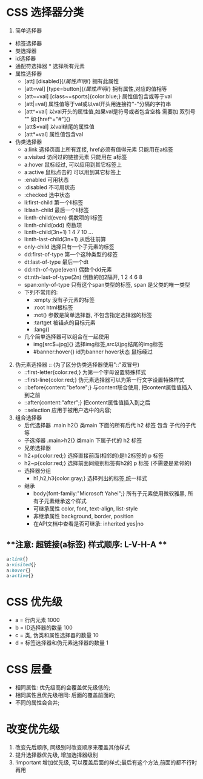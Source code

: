 # CSS  选择器分类
1. 简单选择器
  * 标签选择器
  * 类选择器
  * id选择器
  * 通配符选择器   * 选择所有元素
  * 属性选择器  
    * [att]   [disabled]{/*属性声明*/}  拥有此属性
    * [att=val] [type=button]{/*属性声明*/} 拥有属性,对应的值相等
    * [att~=val] [class~=sports]{color:blue;} 属性值包含或等于val
    * [att|=val] 属性值等于val或以val开头用连接符"-"分隔的字符串
    * [att^=val] 以val开头的属性值,如果val是符号或者包含空格 需要加 双引号 "" 如:[href^="#"]{}
    * [att$=val] 以val结尾的属性值
    * [att*=val] 属性值包含val
  * 伪类选择器
      * a:link 选择页面上所有连接, href必须有值得元素 只能用在a标签
      * a:visited 访问过的链接元素 只能用在 a标签
      * a:hover 鼠标经过, 可以应用到其它标签上
      * a:active 鼠标点击的 可以用到其它标签上
      * :enabled  可用状态
      * :disabled  不可用状态
      * :checked  选中状态
      * li:first-child 第一个li标签
      * li:lash-child 最后一个li标签
      * li:nth-child(even) 偶数项的li标签
      * li:nth-child(odd) 奇数项
      * li:nth-child(3n+1) 1 4 7 10 ...
      * li:nth-last-child(3n+1) 从后往前算
      * only-child 选择只有一个子元素的标签
      * dd:first-of-type 第一个这种类型的标签
      * dt:last-of-type 最后一个dt
      * dd:nth-of-type(even) 偶数个dd元素
      * dt:nth-last-of-type(2n) 倒数的加2隔开, 1 2 4 6 8
      * span:only-of-type  只有这个span类型的标签, span 是父类的唯一类型
      * 下列不常用的:
        * :empty 没有子元素的标签
        * :root html根标签
        * :not()  参数是简单选择器, 不包含指定选择器的标签
        * :tartget 被锚点的目标元素
        * :lang()
      * 几个简单选择器可以组合在一起使用
        *  img[src$=jpg]{} 选择img标签,src以jpg结尾的img标签
        * \#banner:hover{} id为banner hover状态 鼠标经过
2. 伪元素选择器 :: (为了区分伪类选择器使用"::"双冒号)
    * ::first-letter{color:red;}   为第一个字母设置特殊样式
    * ::first-line{color:red;}  伪元素选择器可以为第一行文字设置特殊样式
    * ::before{content:"before";} 与content联合使用, 把content属性值插入到之前
    * ::after{content:"after";}  把content属性值插入到之后
    * ::selection 应用于被用户选中的内容;
3. 组合选择器
    * 后代选择器  .main h2{} 类main 下面的所有后代 h2 标签 包含 子代的子代等
    * 子选择器 .main>h2{} 类main 下属子代的 h2 标签
    * 兄弟选择器
    * h2+p{color:red;} 选择直接前面(相邻的)是h2标签的  p  标签
    * h2~p{color:red;} 选择前面同级别标签有h2的 p 标签 (不需要是紧邻的)
    * 选择器分组
      * h1,h2,h3{color:gray;} 选择列出的标签,统一样式
    * 继承
      * body{font-family:"Microsoft Yahei";} 所有子元素使用微软雅黑, 所有子元素继承这个样式
      * 可继承属性 color, font, text-align, list-style
      * 非继承属性 background, border, position
      * 在API文档中查看是否可继承: inherited  yes|no

## **注意: 超链接(a标签) 样式顺序: L-V-H-A **
```css
a:link{}
a:visited{}
a:hover{}
a:active{}
```
# CSS 优先级
* a = 行内元素                       1000
* b = ID选择器的数量                 100
* c = 类, 伪类和属性选择器的数量     10
* d = 标签选择器和伪元素选择器的数量 1

# CSS 层叠
* 相同属性: 优先级高的会覆盖优先级低的;
* 相同属性且优先级相同: 后面的覆盖前面的;
* 不同的属性会合并;

# 改变优先级
1. 改变先后顺序, 同级别时改变顺序来覆盖其他样式
2. 提升选择器优先级, 增加选择器级别
3. !important  增加优先级, 可以覆盖后面的样式;最后有这个方法,前面的都不行时再用
